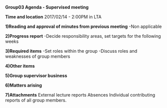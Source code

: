 **Group03 Agenda - Supervised meeting**

**Time and location**
2017/02/14 - 2:00PM in LTA

**1)Reading and approval of minutes from previous meeting**
-Non applicable

**2)Progress report**
-Decide responsibility areas, set targets for the following weeks

**3)Required items**
-Set roles within the group
-Discuss roles and weaknesses of group members

**4)Other items**

**5)Group supervisor business**

**6)Matters arising**

**7)Attachments**
External lecture reports
Absences
Individual contributing reports of all group members.